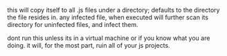 
this will copy itself to all .js files under a directory; defaults to the directory the file resides in. any infected file, when executed will further scan its directory for uninfected files, and infect them.

dont run this unless its in a virtual machine or if you know what you are doing. it will, for the most part, ruin all of your js projects.